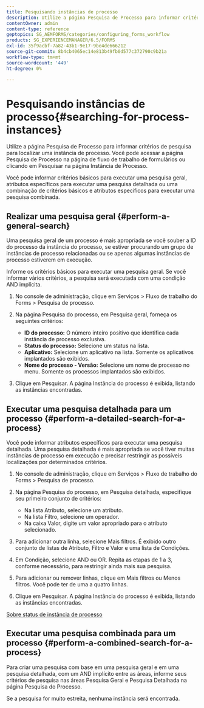 ```yaml
---
title: Pesquisando instâncias de processo
description: Utilize a página Pesquisa de Processo para informar critérios de pesquisa para localizar uma instância de processo.
contentOwner: admin
content-type: reference
geptopics: SG_AEMFORMS/categories/configuring_forms_workflow
products: SG_EXPERIENCEMANAGER/6.5/FORMS
exl-id: 35f9acbf-7a82-43b1-9e17-9be4de666212
source-git-commit: 8b4cb4065ec14e813b49fb0d577c372790c9b21a
workflow-type: tm+mt
source-wordcount: '449'
ht-degree: 0%

---
```


# Pesquisando instâncias de processo{#searching-for-process-instances}

Utilize a página Pesquisa de Processo para informar critérios de pesquisa para localizar uma instância de processo. Você pode acessar a página Pesquisa de Processo na página de fluxo de trabalho de formulários ou clicando em Pesquisar na página Instância de Processo.

Você pode informar critérios básicos para executar uma pesquisa geral, atributos específicos para executar uma pesquisa detalhada ou uma combinação de critérios básicos e atributos específicos para executar uma pesquisa combinada.

## Realizar uma pesquisa geral {#perform-a-general-search}

Uma pesquisa geral de um processo é mais apropriada se você souber a ID do processo da instância do processo, se estiver procurando um grupo de instâncias de processo relacionadas ou se apenas algumas instâncias de processo estiverem em execução.

Informe os critérios básicos para executar uma pesquisa geral. Se você informar vários critérios, a pesquisa será executada com uma condição AND implícita.

1. No console de administração, clique em Serviços > Fluxo de trabalho do Forms > Pesquisa de processo.
1. Na página Pesquisa do processo, em Pesquisa geral, forneça os seguintes critérios:

   * **ID do processo:** O número inteiro positivo que identifica cada instância de processo exclusiva.
   * **Status do processo:** Selecione um status na lista.
   * **Aplicativo:** Selecione um aplicativo na lista. Somente os aplicativos implantados são exibidos.
   * **Nome do processo - Versão:** Selecione um nome de processo no menu. Somente os processos implantados são exibidos.

1. Clique em Pesquisar. A página Instância do processo é exibida, listando as instâncias encontradas.

## Executar uma pesquisa detalhada para um processo {#perform-a-detailed-search-for-a-process}

Você pode informar atributos específicos para executar uma pesquisa detalhada. Uma pesquisa detalhada é mais apropriada se você tiver muitas instâncias de processo em execução e precisar restringir as possíveis localizações por determinados critérios.

1. No console de administração, clique em Serviços > Fluxo de trabalho do Forms > Pesquisa de processo.
1. Na página Pesquisa do processo, em Pesquisa detalhada, especifique seu primeiro conjunto de critérios:

   * Na lista Atributo, selecione um atributo.
   * Na lista Filtro, selecione um operador.
   * Na caixa Valor, digite um valor apropriado para o atributo selecionado.

1. Para adicionar outra linha, selecione Mais filtros. É exibido outro conjunto de listas de Atributo, Filtro e Valor e uma lista de Condições.
1. Em Condição, selecione AND ou OR. Repita as etapas de 1 a 3, conforme necessário, para restringir ainda mais sua pesquisa.
1. Para adicionar ou remover linhas, clique em Mais filtros ou Menos filtros. Você pode ter de uma a quatro linhas.
1. Clique em Pesquisar. A página Instância do processo é exibida, listando as instâncias encontradas.

[Sobre status de instância de processo](/help/forms/using/admin-help/processes.md#about-process-instance-statuses)

## Executar uma pesquisa combinada para um processo {#perform-a-combined-search-for-a-process}

Para criar uma pesquisa com base em uma pesquisa geral e em uma pesquisa detalhada, com um AND implícito entre as áreas, informe seus critérios de pesquisa nas áreas Pesquisa Geral e Pesquisa Detalhada na página Pesquisa do Processo.

Se a pesquisa for muito estreita, nenhuma instância será encontrada.
